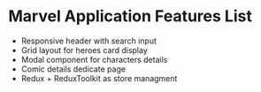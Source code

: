 # Marvel Application Features List

* Responsive header with search input
* Grid layout for heroes card display
* Modal component for characters details
* Comic details dedicate page
* Redux + ReduxToolkit as store managment 
